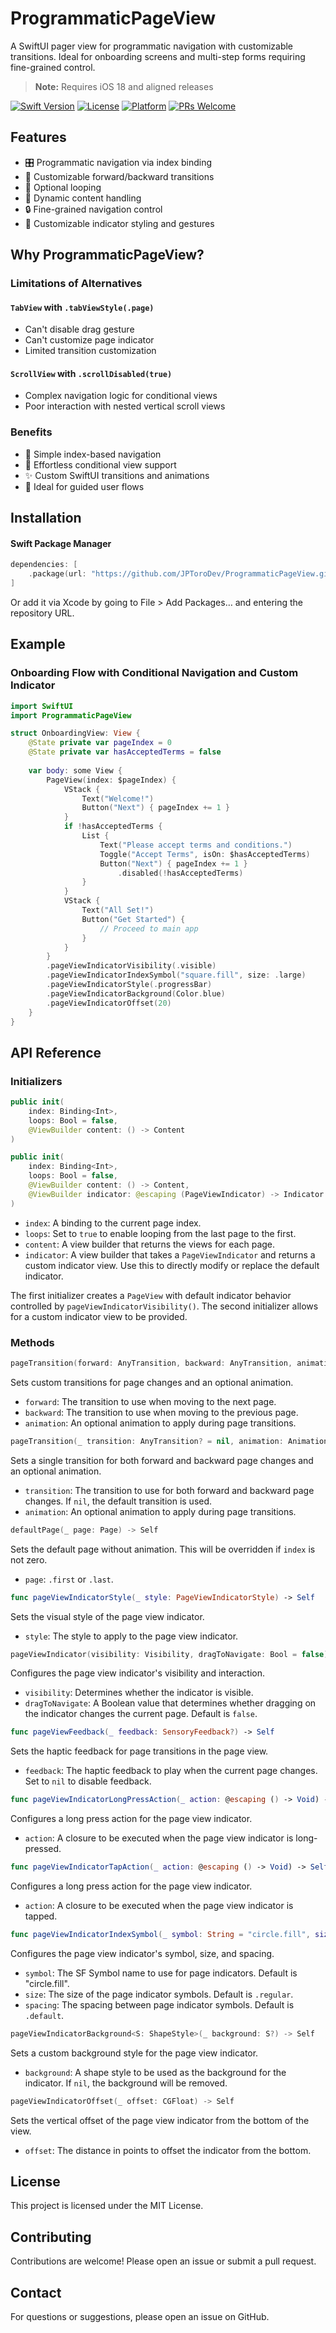 # ProgrammaticPageView

A SwiftUI pager view for programmatic navigation with customizable transitions. Ideal for onboarding screens and multi-step forms requiring fine-grained control.

> **Note:** Requires iOS 18 and aligned releases

[![Swift Version](https://img.shields.io/badge/Swift-6.0-orange)](https://swift.org)
[![License](https://img.shields.io/badge/License-MIT-yellow.svg)](https://opensource.org/licenses/MIT)
[![Platform](https://img.shields.io/badge/platform-iOS%20%7C%20macOS-lightgrey.svg)](https://developer.apple.com/)
[![PRs Welcome](https://img.shields.io/badge/PRs-welcome-brightgreen.svg)](http://makeapullrequest.com)

## Features

- 🎛️ Programmatic navigation via index binding
- 🔄 Customizable forward/backward transitions
- 🔁 Optional looping
- 🧩 Dynamic content handling
- 🔒 Fine-grained navigation control
- 🎨 Customizable indicator styling and gestures

## Why ProgrammaticPageView?

### Limitations of Alternatives

#### `TabView` with `.tabViewStyle(.page)`
- Can't disable drag gesture
- Can't customize page indicator
- Limited transition customization

#### `ScrollView` with `.scrollDisabled(true)`
- Complex navigation logic for conditional views
- Poor interaction with nested vertical scroll views

### Benefits

- 🚀 Simple index-based navigation
- 🔀 Effortless conditional view support
- ✨ Custom SwiftUI transitions and animations
- 📱 Ideal for guided user flows

## Installation

#### Swift Package Manager

```swift
dependencies: [
    .package(url: "https://github.com/JPToroDev/ProgrammaticPageView.git", from: "1.0.0")
]
```

Or add it via Xcode by going to File > Add Packages… and entering the repository URL.

## Example

### Onboarding Flow with Conditional Navigation and Custom Indicator

```swift
import SwiftUI
import ProgrammaticPageView

struct OnboardingView: View {
    @State private var pageIndex = 0
    @State private var hasAcceptedTerms = false
    
    var body: some View {
        PageView(index: $pageIndex) {
            VStack {
                Text("Welcome!")
                Button("Next") { pageIndex += 1 }
            }
            if !hasAcceptedTerms {
                List {
                    Text("Please accept terms and conditions.")
                    Toggle("Accept Terms", isOn: $hasAcceptedTerms)
                    Button("Next") { pageIndex += 1 }
                        .disabled(!hasAcceptedTerms)
                }
            }
            VStack {
                Text("All Set!")
                Button("Get Started") {
                    // Proceed to main app
                }
            }
        }
        .pageViewIndicatorVisibility(.visible)
        .pageViewIndicatorIndexSymbol("square.fill", size: .large)
        .pageViewIndicatorStyle(.progressBar)
        .pageViewIndicatorBackground(Color.blue)
        .pageViewIndicatorOffset(20)
    }
}
```

## API Reference

### Initializers

```swift
public init(
    index: Binding<Int>,
    loops: Bool = false,
    @ViewBuilder content: () -> Content
)

public init(
    index: Binding<Int>,
    loops: Bool = false,
    @ViewBuilder content: () -> Content,
    @ViewBuilder indicator: @escaping (PageViewIndicator) -> Indicator
)
```

- `index`: A binding to the current page index.
- `loops`: Set to `true` to enable looping from the last page to the first.
- `content`: A view builder that returns the views for each page.
- `indicator`: A view builder that takes a `PageViewIndicator` and returns a custom indicator view. Use this to directly modify or replace the default indicator.

The first initializer creates a `PageView` with default indicator behavior controlled by `pageViewIndicatorVisibility()`.
The second initializer allows for a custom indicator view to be provided.

### Methods

```swift
pageTransition(forward: AnyTransition, backward: AnyTransition, animation: Animation? = .default) -> Self
```

Sets custom transitions for page changes and an optional animation.
- `forward`: The transition to use when moving to the next page.
- `backward`: The transition to use when moving to the previous page.
- `animation`: An optional animation to apply during page transitions.

```swift
pageTransition(_ transition: AnyTransition? = nil, animation: Animation? = .default) -> Self
```

Sets a single transition for both forward and backward page changes and an optional animation.
- `transition`: The transition to use for both forward and backward page changes. If `nil`, the default transition is used.
- `animation`: An optional animation to apply during page transitions.

```swift
defaultPage(_ page: Page) -> Self
```

Sets the default page without animation. This will be overridden if `index` is not zero.
- `page`: `.first` or `.last`.

```swift
func pageViewIndicatorStyle(_ style: PageViewIndicatorStyle) -> Self
```

Sets the visual style of the page view indicator.
  - `style`: The style to apply to the page view indicator.

```swift
pageViewIndicator(visibility: Visibility, dragToNavigate: Bool = false) -> Self
```

Configures the page view indicator's visibility and interaction.
- `visibility`: Determines whether the indicator is visible.
- `dragToNavigate`: A Boolean value that determines whether dragging on the indicator changes the current page. Default is `false`.

```swift
func pageViewFeedback(_ feedback: SensoryFeedback?) -> Self
```

Sets the haptic feedback for page transitions in the page view.
- `feedback`: The haptic feedback to play when the current page changes. Set to `nil` to disable feedback.

```swift
func pageViewIndicatorLongPressAction(_ action: @escaping () -> Void) -> Self
```

Configures a long press action for the page view indicator.
- `action`: A closure to be executed when the page view indicator is long-pressed.

```swift
func pageViewIndicatorTapAction(_ action: @escaping () -> Void) -> Self
```

Configures a long press action for the page view indicator.
- `action`: A closure to be executed when the page view indicator is tapped.

```swift
func pageViewIndicatorIndexSymbol(_ symbol: String = "circle.fill", size: PageViewIndicatorSize = .regular, spacing: PageViewIndicatorSymbolSpacing = .default) -> Self
```

Configures the page view indicator's symbol, size, and spacing.
- `symbol`: The SF Symbol name to use for page indicators. Default is "circle.fill".
- `size`: The size of the page indicator symbols. Default is `.regular`.
- `spacing`: The spacing between page indicator symbols. Default is `.default`.

```swift
pageViewIndicatorBackground<S: ShapeStyle>(_ background: S?) -> Self
```

Sets a custom background style for the page view indicator.
- `background`: A shape style to be used as the background for the indicator. If `nil`, the background will be removed.

```swift
pageViewIndicatorOffset(_ offset: CGFloat) -> Self
```

Sets the vertical offset of the page view indicator from the bottom of the view.
- `offset`: The distance in points to offset the indicator from the bottom.

## License

This project is licensed under the MIT License.

## Contributing

Contributions are welcome! Please open an issue or submit a pull request.

## Contact

For questions or suggestions, please open an issue on GitHub.

